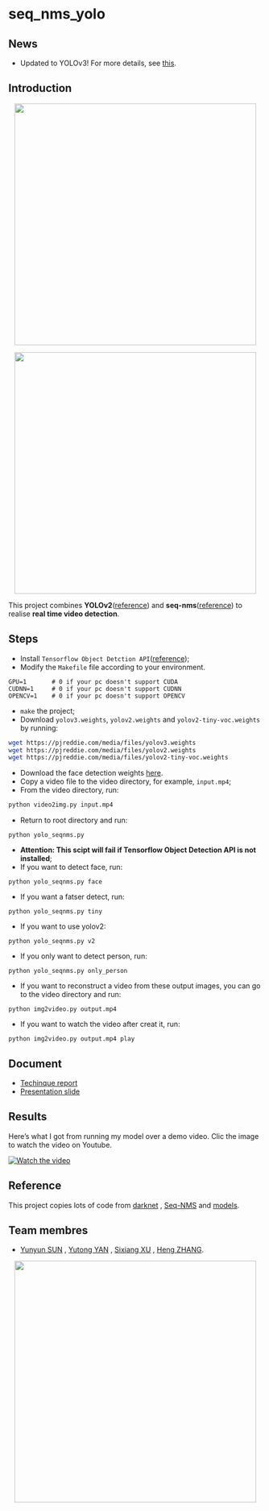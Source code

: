 # seq_nms_yolo

## News

- Updated to YOLOv3! For more details, see [this](https://pjreddie.com/darknet/yolo/).

## Introduction

<p align="center">
    <img src="doc/intro1.gif", width="480">
</p>

<p align="center">
    <img src="doc/intro.gif", width="480">
</p>


This project combines **YOLOv2**([reference](https://arxiv.org/abs/1506.02640)) and **seq-nms**([reference](https://arxiv.org/abs/1602.08465)) to realise **real time video detection**.

## Steps

- Install `Tensorflow Object Detction API`([reference](https://github.com/tensorflow/models/blob/master/research/object_detection/g3doc/installation.md));
- Modify the `Makefile` file according to your environment.
```
GPU=1		# 0 if your pc doesn't support CUDA
CUDNN=1		# 0 if your pc doesn't support CUDNN
OPENCV=1	# 0 if your pc doesn't support OPENCV
```
- `make` the project;
- Download `yolov3.weights`, `yolov2.weights` and `yolov2-tiny-voc.weights` by running:
```bash
wget https://pjreddie.com/media/files/yolov3.weights
wget https://pjreddie.com/media/files/yolov2.weights
wget https://pjreddie.com/media/files/yolov2-tiny-voc.weights
```
- Download the face detection weights [here](https://drive.google.com/file/d/1Qh3h16ZoRcGSlDpkfsPebjt2Sf0VoQDb/view?usp=sharing).
- Copy a video file to the video directory, for example, `input.mp4`;
- From the video directory, run:
```bash
python video2img.py input.mp4
```
- Return to root directory and run: 
```
python yolo_seqnms.py
```
- **Attention: This scipt will fail if Tensorflow Object Detection API is not installed**;
- If you want to detect face, run:
```
python yolo_seqnms.py face
```
- If you want a fatser detect, run:
```
python yolo_seqnms.py tiny
```
- If you want to use yolov2:
```
python yolo_seqnms.py v2
```
- If you only want to detect person, run:
```
python yolo_seqnms.py only_person
```
- If you want to reconstruct a video from these output images, you can go to the video directory and run:
```
python img2video.py output.mp4
```
- If you want to watch the video after creat it, run:
```
python img2video.py output.mp4 play
```
## Document

- [Techinque report](https://docs.google.com/document/d/1o1y1F5bB3CZMMYXZxHyTum6B9N1ZmCkvrn2fRiC9dIc/edit?usp=sharing) 
- [Presentation slide](https://docs.google.com/presentation/d/1-j3y5muOubQiPvsZzTebafMdmpVQ8yq3prrBHl2wbaA/edit?usp=sharing) 

## Results

Here’s what I got from running my model over a demo video. Clic the image to watch the video on Youtube.

[![Watch the video](img/index.jpg)](https://www.youtube.com/watch?v=XC-3qXT0NsY)

## Reference

This project copies lots of code from [darknet](https://github.com/pjreddie/darknet) , [Seq-NMS](https://github.com/lrghust/Seq-NMS) and  [models](https://github.com/tensorflow/models).

## Team membres

- [Yunyun SUN](https://github.com/syyprime) , [Yutong YAN](https://github.com/melodiepupu) , [Sixiang XU](https://github.com/soarodo) , [Heng ZHANG](https://github.com/ZHANGHeng19931123).

<p align="center">
    <img src="doc/img.jpg", width="480">
</p>
